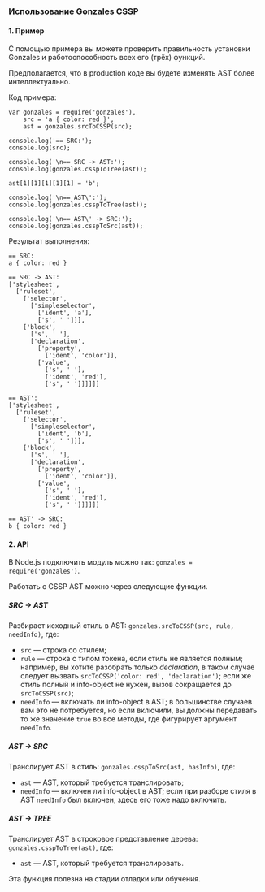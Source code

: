 ### Использование Gonzales CSSP

#### 1. Пример

С помощью примера вы можете проверить правильность установки Gonzales и работоспособность всех его (трёх) функций.

Предполагается, что в production коде вы будете изменять AST более интеллектуально.

Код примера:

    var gonzales = require('gonzales'),
        src = 'a { color: red }',
        ast = gonzales.srcToCSSP(src);

    console.log('== SRC:');
    console.log(src);

    console.log('\n== SRC -> AST:');
    console.log(gonzales.csspToTree(ast));

    ast[1][1][1][1][1] = 'b';

    console.log('\n== AST\':');
    console.log(gonzales.csspToTree(ast));

    console.log('\n== AST\' -> SRC:');
    console.log(gonzales.csspToSrc(ast));
Результат выполнения:

    == SRC:
    a { color: red }

    == SRC -> AST:
    ['stylesheet', 
      ['ruleset', 
        ['selector', 
          ['simpleselector', 
            ['ident', 'a'], 
            ['s', ' ']]], 
        ['block', 
          ['s', ' '], 
          ['declaration', 
            ['property', 
              ['ident', 'color']], 
            ['value', 
              ['s', ' '], 
              ['ident', 'red'], 
              ['s', ' ']]]]]]

    == AST':
    ['stylesheet', 
      ['ruleset', 
        ['selector', 
          ['simpleselector', 
            ['ident', 'b'], 
            ['s', ' ']]], 
        ['block', 
          ['s', ' '], 
          ['declaration', 
            ['property', 
              ['ident', 'color']], 
            ['value', 
              ['s', ' '], 
              ['ident', 'red'], 
              ['s', ' ']]]]]]

    == AST' -> SRC:
    b { color: red }

#### 2. API

В Node.js подключить модуль можно так: `gonzales = require('gonzales')`.

Работать с CSSP AST можно через следующие функции.

##### SRC -> AST

Разбирает исходный стиль в AST: `gonzales.srcToCSSP(src, rule, needInfo)`, где:

* `src` — строка со стилем;
* `rule` — строка с типом токена, если стиль не является полным; например, вы хотите разобрать только *declaration*, в таком случае следует вызвать `srcToCSSP('color: red', 'declaration')`; если же стиль полный и info-object не нужен, вызов сокращается до `srcToCSSP(src)`;
* `needInfo` — включать ли info-object в AST; в большинстве случаев вам это не потребуется, но если включили, вы должны передавать то же значение `true` во все методы, где фигурирует аргумент `needInfo`.

##### AST -> SRC

Транслирует AST в стиль: `gonzales.csspToSrc(ast, hasInfo)`, где:

* `ast` — AST, который требуется транслировать;
* `needInfo` — включен ли info-object в AST; если при разборе стиля в AST `needInfo` был включен, здесь его тоже надо включить.

##### AST -> TREE

Транслирует AST в строковое представление дерева: `gonzales.csspToTree(ast)`, где:

* `ast` — AST, который требуется транслировать.

Эта функция полезна на стадии отладки или обучения.
